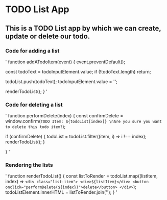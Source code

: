 # TODO List App
## This is a TODO List app by which we can create, update or delete our todo.

### Code for adding a list 

'
function addATodoItem(event) {
  event.preventDefault();

  const todoText = todoInputElement.value;
  if (!todoText.length) return;

  todoList.push(todoText);
  todoInputElement.value = '';

  renderTodoList();
}
'

### Code for deleting a list

'
function performDelete(index) {
  const confirmDelete = window.confirm(`TODO Item: ${todoList[index]} \nAre you sure you want to delete this todo item?`);

  if (confirmDelete) {
    todoList = todoList.filter((item, i) => i !== index);
    renderTodoList();
  }

}
'

### Rendering the lists

'
function renderTodoList() {
  const listToRender = todoList.map((listItem, index) => `
      <div class="list-item">
        <div>${listItem}</div>
        <button onclick="performDelete(${index})">delete</button>
      </div>
    `);
  todoListElement.innerHTML = listToRender.join('');
}
'
